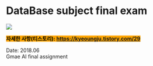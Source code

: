 # DataBase subject final exam


 <img src="https://img1.daumcdn.net/thumb/R1280x0/?scode=mtistory2&fname=https%3A%2F%2Fblog.kakaocdn.net%2Fdn%2FchWstI%2FbtrXmRLytjP%2F3jelF9aJd1Xw7dNnejKwwk%2Fimg.png"> 
  
 <mark style="background-color:orange">**자세한 사항(티스토리): https://kyeoungju.tistory.com/29**  </mark> 


Date: 2018.06  
Gmae AI final assignment  

